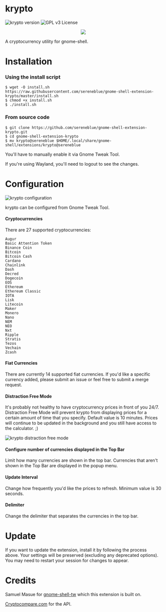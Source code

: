 # krypto

![krypto version](https://img.shields.io/badge/version-2-brightgreen.svg)
![GPL v3 License](https://img.shields.io/badge/license-GPL%20v3-blue.svg)

<p align="center"> 
<img src="https://user-images.githubusercontent.com/14242625/60378536-d3238800-99f1-11e9-8a3f-0fdd0d46bd9a.png">
</p>

A cryptocurrency utility for gnome-shell.

# Installation

### Using the install script
```
$ wget -O install.sh https://raw.githubusercontent.com/sereneblue/gnome-shell-extension-krypto/master/install.sh
$ chmod +x install.sh
$ ./install.sh
```

### From source code
```
$ git clone https://github.com/sereneblue/gnome-shell-extension-krypto.git
$ cd gnome-shell-extension-krypto
$ mv krypto@sereneblue $HOME/.local/share/gnome-shell/extensions/krypto@sereneblue
```

You'll have to manually enable it via Gnome Tweak Tool.

If you're using Wayland, you'll need to logout to see the changes.

# Configuration

![krypto configuration](https://user-images.githubusercontent.com/14242625/60378329-09abd380-99ef-11e9-806b-298774194e2c.png)

krypto can be configured from Gnome Tweak Tool.

#### Cryptocurrencies

There are 27 supported cryptocurrencies:

	Augur
	Basic Attention Token
	Binance Coin
	Bitcoin
	Bitcoin Cash
	Cardano
	Chainlink
	Dash
	Decred
	Dogecoin
	EOS
	Ethereum
	Ethereum Classic
	IOTA
	Lisk
	Litecoin
	Maker
	Monero
	Nano
	NEM
	NEO
	Nxt
	Ripple
	Stratis
	Tezos
	Vechain
	Zcash

#### Fiat Currencies
There are currently 14 supported fiat currencies. If you'd like a specific currency added, please submit an issue or feel free to submit a merge request.

#### Distraction Free Mode
It's probably not healthy to have cryptocurrency prices in front of you 24/7. Distraction Free Mode will prevent krypto from displaying prices for a certain amount of time that you specify. Default value is 10 minutes. Prices will continue to be updated in the background and you still have access to the calculator. ;)

![krypto distraction free mode](https://user-images.githubusercontent.com/14242625/60378529-bab36d80-99f1-11e9-99e1-1d6adfeaeeb3.png)

#### Configure number of currencies displayed in the Top Bar
Limit how many currencies are shown in the top bar. Currencies that aren't shown in the Top Bar are displayed in the popup menu.

#### Update Interval
Change how frequently you'd like the prices to refresh. Minimum value is 30 seconds.

#### Delimiter
Change the delimiter that separates the currencies in the top bar.

# Update

If you want to update the extension, install it by following the process above. Your settings will be preserved (excluding any deprecated options). You may need to restart your session for changes to appear.

# Credits

Samuel Masue for [gnome-shell-tw](https://github.com/smasue/gnome-shell-tw) which this extension is built on.

[Cryptocompare.com](https://www.cryptocompare.com/api/) for the API.
